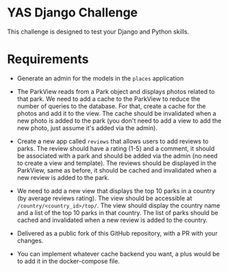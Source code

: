 # YAS Django Challenge

This challenge is designed to test your Django and Python skills.

Requirements
============

- Generate an admin for the models in the `places` application

- The ParkView reads from a Park object and displays photos related to that park. We need to add a cache to the ParkView to reduce the number of queries to the database. For that, create a cache for the photos and add it to the view.   The cache should be invalidated when a new photo is added to the park (you don't need to add a view to add the new photo, just assume it's added via the admin).

- Create a new app called `reviews` that allows users to add reviews to parks. The review should have a rating (1-5) and a comment, it should be associated with a park and should be added via the admin (no need to create a view and template). The reviews should be displayed in the ParkView, same as before, it should be cached and invalidated when a new review is added to the park.

- We need to add a new view that displays the top 10 parks in a country (by average reviews rating). The view should be accessible at `/country/<country_id>/top/`. The view should display the country name and a list of the top 10 parks in that country. The list of parks should be cached and invalidated when a new review is added to the country.

- Delivered as a public fork of this GitHub repository, with a PR with your changes. 

- You can implement whatever cache backend you want, a plus would be to add it in the docker-compose file.
